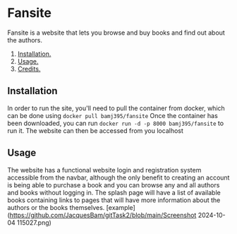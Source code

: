 # Fansite
Fansite is a website that lets you browse and buy books and find out about the authors.

1. [ Installation. ](#inst)
2. [ Usage. ](#usage)
3. [ Credits. ](#creds)

<a name="inst"></a>
## Installation
In order to run the site, you'll need to pull the container from docker, which can be done using ```docker pull bamj395/fansite```
Once the container has been downloaded, you can run ```docker run -d -p 8000 bamj395/fansite``` to run it. The website can then be accessed from you localhost

<a name="usage"></a>
## Usage
The website has a functional website login and registration system accessible from the navbar, although the only benefit to creating an account is being able to purchase a book and you can browse any and all authors and books without logging in. 
The splash page will have a list of available books containing links to pages that will have more information about the authors or the books themselves.
[example](https://github.com/JacquesBam/gitTask2/blob/main/Screenshot 2024-10-04 115027.png)
